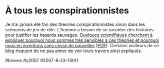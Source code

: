 # À tous les conspirationnistes

Je n’ai jamais été fan des théories conspirationnistes sinon dans les scénarios de jeu de rôle. L’homme a besoin de se raconter des histoires pour justifier les hasards sauvages. [Quelques scientifiques cherchent à expliquer pourquoi nous sommes très sensibles à ces théories et pourquoi nous en inventons sans cesse de nouvelles](http://www.newscientist.com/channel/being-human/mg19526121.300-the-lure-of-the-conspiracy-theory.html) ([PDF](http://blog.tcrouzet.com/images_tc/nsconspiracy.pdf)). Certains visiteurs de ce blog risquent de ne pas aimer de voir leurs travers ainsi expliqués.

#breves #y2007 #2007-8-23-13h11
